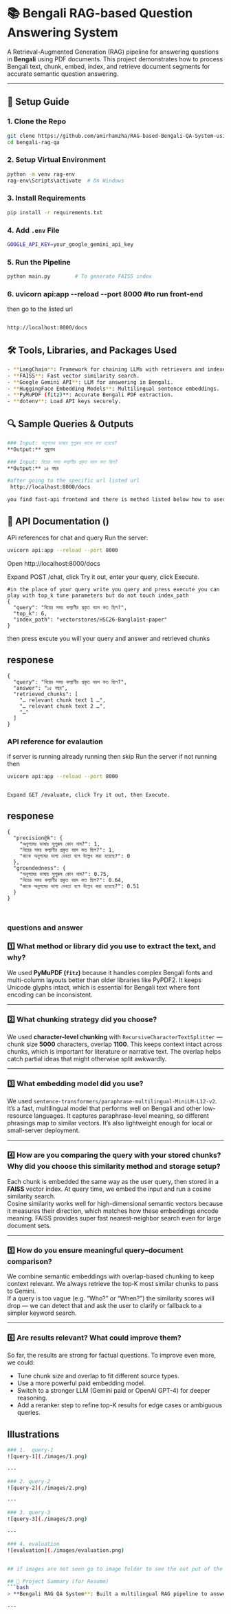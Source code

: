 
# 📚 Bengali RAG-based Question Answering System

A Retrieval-Augmented Generation (RAG) pipeline for answering questions in **Bengali** using PDF documents. This project demonstrates how to process Bengali text, chunk, embed, index, and retrieve document segments for accurate semantic question answering.

---

## 🚀 Setup Guide

### 1. Clone the Repo
```bash
git clone https://github.com/amirhamzha/RAG-based-Bengali-QA-System-using-Gemini-FAISS.git
cd bengali-rag-qa
```

### 2. Setup Virtual Environment
```bash
python -m venv rag-env
rag-env\Scripts\activate  # On Windows
```

### 3. Install Requirements
```bash
pip install -r requirements.txt
```

### 4. Add `.env` File
```bash
GOOGLE_API_KEY=your_google_gemini_api_key
```

### 5. Run the Pipeline
```bash
python main.py        # To generate FAISS index
```
### 6. uvicorn api:app --reload --port 8000   #to run front-end
then go to the listed url 

```bash

http://localhost:8000/docs
```



## 🛠️ Tools, Libraries, and Packages Used
```bash
- **LangChain**: Framework for chaining LLMs with retrievers and indexes.
- **FAISS**: Fast vector similarity search.
- **Google Gemini API**: LLM for answering in Bengali.
- **HuggingFace Embedding Models**: Multilingual sentence embeddings.
- **PyMuPDF (fitz)**: Accurate Bengali PDF extraction.
- **dotenv**: Load API keys securely.
```

## 🔍 Sample Queries & Outputs
```bash
### Input: অনুপমের ভাষায় সুপুরুষ কাকে বলা হয়েছে?
**Output:** শুম্ভুনাথ

### Input: বিয়ের সময় কল্যাণীর প্রকৃত বয়স কত ছিল?
**Output:** ১৫ বছর

#after going to the specific url listed url 
 http://localhost:8000/docs

you find fast-api frontend and there is method listed below how to user input 

```




## 📖 API Documentation ()

APi references for chat and query
Run the server:
```bash
uvicorn api:app --reload --port 8000
```

Open http://localhost:8000/docs

Expand POST /chat, click Try it out, enter your query, click Execute.

```
#in the place of your query write you query and press execute you can play with top_k tune parameters but do not touch index_path
{
  "query": "বিয়ের সময় কল্যাণীর প্রকৃত বয়স কত ছিল?",
  "top_k": 6,
  "index_path": "vectorstores/HSC26-Bangla1st-paper"
}

```
then press excute you will your query and answer and retrieved chunks


##  responese 
```
{
  "query": "বিয়ের সময় কল্যাণীর প্রকৃত বয়স কত ছিল?",
  "answer": "১৫ বছর",
  "retrieved_chunks": [
    "… relevant chunk text 1 …",
    "… relevant chunk text 2 …",
    "…"
  ]
}

```

### API reference for evalaution

if server is running already running then skip  Run the server
if not running then 


```bash
uvicorn api:app --reload --port 8000
```

```Open http://localhost:8000/docs

Expand GET /evaluate, click Try it out, then Execute.
```
##  responese 
```
{
  "precision@k": {
    "অনুপমের ভাষায় সুপুরুষ কোন নাম?": 1,
    "বিয়ের সময় কল্যাণীর প্রকৃত বয়স কত ছিল?": 1,
    "কাকে অনুপমের ভাগ্য দেবতা বলে উল্লেখ করা হয়েছে?": 0
  },
  "groundedness": {
    "অনুপমের ভাষায় সুপুরুষ কোন নাম?": 0.75,
    "বিয়ের সময় কল্যাণীর প্রকৃত বয়স কত ছিল?": 0.64,
    "কাকে অনুপমের ভাগ্য দেবতা বলে উল্লেখ করা হয়েছে?": 0.51
  }
}



``` 
### questions and answer

### 1️⃣ What method or library did you use to extract the text, and why?
We used **PyMuPDF (`fitz`)** because it handles complex Bengali fonts and multi-column layouts better than older libraries like PyPDF2. It keeps Unicode glyphs intact, which is essential for Bengali text where font encoding can be inconsistent.

---

### 2️⃣ What chunking strategy did you choose?
We used **character-level chunking** with `RecursiveCharacterTextSplitter` — chunk size **5000** characters, overlap **1100**. This keeps context intact across chunks, which is important for literature or narrative text. The overlap helps catch partial ideas that might otherwise split awkwardly.

---

### 3️⃣ What embedding model did you use?
We used `sentence-transformers/paraphrase-multilingual-MiniLM-L12-v2`. It’s a fast, multilingual model that performs well on Bengali and other low-resource languages. It captures paraphrase-level meaning, so different phrasings map to similar vectors. It’s also lightweight enough for local or small-server deployment.

---

### 4️⃣ How are you comparing the query with your stored chunks? Why did you choose this similarity method and storage setup?
Each chunk is embedded the same way as the user query, then stored in a **FAISS** vector index. At query time, we embed the input and run a cosine similarity search.  
Cosine similarity works well for high-dimensional semantic vectors because it measures their direction, which matches how these embeddings encode meaning. FAISS provides super fast nearest-neighbor search even for large document sets.

---

### 5️⃣ How do you ensure meaningful query–document comparison?
We combine semantic embeddings with overlap-based chunking to keep context relevant. We always retrieve the top‑K most similar chunks to pass to Gemini.  
If a query is too vague (e.g. “Who?” or “When?”) the similarity scores will drop — we can detect that and ask the user to clarify or fallback to a simpler keyword search.

---

### 6️⃣ Are results relevant? What could improve them?
So far, the results are strong for factual questions. To improve even more, we could:  
- Tune chunk size and overlap to fit different source types.  
- Use a more powerful paid embedding model.  
- Switch to a stronger LLM (Gemini paid or OpenAI GPT-4) for deeper reasoning.  
- Add a reranker step to refine top-K results for edge cases or ambiguous queries.







## Illustrations
```bash
### 1.  query-1
![query-1](./images/1.png)

---

### 2. query-2 
![query-2](./images/2.png)

---

### 3. query-3  
![query-3](./images/3.png)

---

### 4. evaluation  
![evaluation](./images/evaluation.png)


## if images are not seen go to image folder to see the out put of the images  and download those png

## 📌 Project Summary (for Resume)
```bash
> **Bengali RAG QA System**: Built a multilingual RAG pipeline to answer factual questions from Bengali literature using Gemini and HuggingFace embeddings. PDF to FAISS indexing, retrieval + LLM-based response. Used in education/NLP domains.

---




